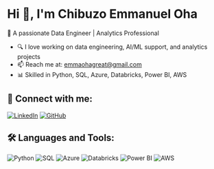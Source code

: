# Hi 👋, I'm Chibuzo Emmanuel Oha  
🚀 A passionate Data Engineer | Analytics Professional  

- 🔍 I love working on data engineering, AI/ML support, and analytics projects  
- 📫 Reach me at: emmaohagreat@gmail.com  
- 📊 Skilled in Python, SQL, Azure, Databricks, Power BI, AWS

## 🔗 Connect with me:
[![LinkedIn](https://img.shields.io/badge/LinkedIn-blue?logo=linkedin&style=flat)](https://www.linkedin.com/in/chibuzo-oha-786b63307/)
[![GitHub](https://img.shields.io/badge/GitHub-black?logo=github&style=flat)](https://github.com/Emmaoha)

## 🛠️ Languages and Tools:
![Python](https://img.shields.io/badge/-Python-333333?style=flat&logo=python)
![SQL](https://img.shields.io/badge/-SQL-333333?style=flat&logo=mysql)
![Azure](https://img.shields.io/badge/-Azure-333333?style=flat&logo=microsoftazure)
![Databricks](https://img.shields.io/badge/-Databricks-333333?style=flat&logo=Databricks)
![Power BI](https://img.shields.io/badge/-PowerBI-333333?style=flat&logo=powerbi)
![AWS](https://img.shields.io/badge/-AWS-333333?style=flat&logo=AWS)

<!--
**Emmaoha/Emmaoha** is a ✨ _special_ ✨ repository because its `README.md` (this file) appears on your GitHub profile.

Here are some ideas to get you started:

- 🔭 I’m currently working on ...
- 🌱 I’m currently learning ...
- 👯 I’m looking to collaborate on ...
- 🤔 I’m looking for help with ...
- 💬 Ask me about ...
- 📫 How to reach me: ...
- 😄 Pronouns: ...
- ⚡ Fun fact: ...
-->
